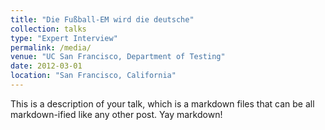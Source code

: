 ```yaml
---
title: "Die Fußball-EM wird die deutsche"
collection: talks
type: "Expert Interview"
permalink: /media/
venue: "UC San Francisco, Department of Testing"
date: 2012-03-01
location: "San Francisco, California"
---
```


This is a description of your talk, which is a markdown files that can be all markdown-ified like any other post. Yay markdown!
